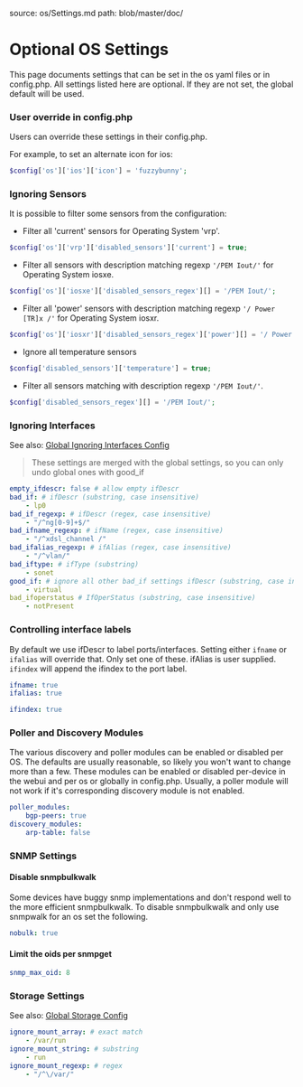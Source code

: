 source: os/Settings.md
path: blob/master/doc/

# Optional OS Settings

This page documents settings that can be set in the os yaml files or
in config.php. All settings listed here are optional. If they are not
set, the global default will be used.

### User override in config.php

Users can override these settings in their config.php.

For example, to set an alternate icon for ios:

```php
$config['os']['ios']['icon'] = 'fuzzybunny';
```

### Ignoring Sensors

It is possible to filter some sensors from the configuration:

- Filter all 'current' sensors for Operating System 'vrp'.

```php
$config['os']['vrp']['disabled_sensors']['current'] = true;
```

- Filter all sensors with description matching regexp ```'/PEM Iout/'``` for Operating System iosxe.

```php
$config['os']['iosxe']['disabled_sensors_regex'][] = '/PEM Iout/';
```

- Filter all 'power' sensors with description matching regexp ```'/ Power [TR]x /'``` for Operating System iosxr.

```php
$config['os']['iosxr']['disabled_sensors_regex']['power'][] = '/ Power [TR]x /';
```

- Ignore all temperature sensors

```php
$config['disabled_sensors']['temperature'] = true;
```

- Filter all sensors matching with description regexp ```'/PEM Iout/'```.

```php
$config['disabled_sensors_regex'][] = '/PEM Iout/';
```

### Ignoring Interfaces

See also: [Global Ignoring Interfaces Config](../../Support/Configuration.md#interfaces-to-be-ignored)

> These settings are merged with the global settings, so you can only
> undo global ones with good_if

```yaml
empty_ifdescr: false # allow empty ifDescr
bad_if: # ifDescr (substring, case insensitive)
    - lp0
bad_if_regexp: # ifDescr (regex, case insensitive)
    - "/^ng[0-9]+$/"
bad_ifname_regexp: # ifName (regex, case insensitive)
    - "/^xdsl_channel /"
bad_ifalias_regexp: # ifAlias (regex, case insensitive)
    - "/^vlan/"
bad_iftype: # ifType (substring)
    - sonet
good_if: # ignore all other bad_if settings ifDescr (substring, case insensitive)
    - virtual
bad_ifoperstatus # IfOperStatus (substring, case insensitive)
    - notPresent
```

### Controlling interface labels

By default we use ifDescr to label ports/interfaces.
Setting either `ifname` or `ifalias` will override that.  Only set one
of these.  ifAlias is user supplied. `ifindex` will append the ifindex
to the port label.

```yaml
ifname: true
ifalias: true

ifindex: true
```

### Poller and Discovery Modules

The various discovery and poller modules can be enabled or disabled
per OS.  The defaults are usually reasonable, so likely you won't want
to change more than a few. These modules can be enabled or disabled
per-device in the webui and per os or globally in config.php. Usually,
a poller module will not work if it's corresponding discovery module
is not enabled.

```yaml
poller_modules:
    bgp-peers: true
discovery_modules:
    arp-table: false
```

### SNMP Settings

#### Disable snmpbulkwalk

Some devices have buggy snmp implementations and don't respond well to
the more efficient snmpbulkwalk. To disable snmpbulkwalk and only use
snmpwalk for an os set the following.

```yaml
nobulk: true
```

#### Limit the oids per snmpget

```yaml
snmp_max_oid: 8
```

### Storage Settings

See also: [Global Storage Config](../../Support/Configuration.md#storage-configuration)

```yaml
ignore_mount_array: # exact match
    - /var/run
ignore_mount_string: # substring
    - run
ignore_mount_regexp: # regex
    - "/^\/var/"
```
